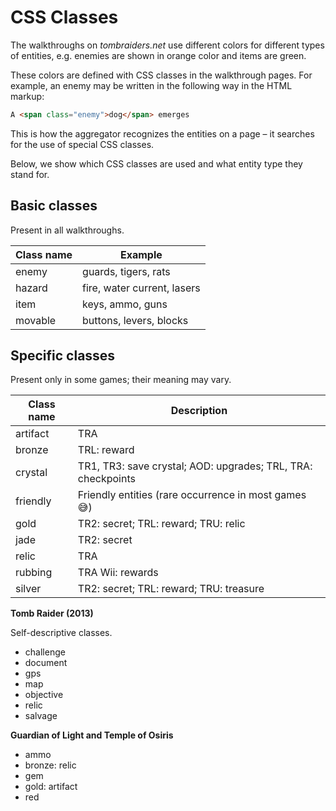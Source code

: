 CSS Classes
===========
The walkthroughs on _tombraiders.net_ use different colors for different types 
of entities, e.g. enemies are shown in orange color and items are green.

These colors are defined with CSS classes in the walkthrough pages. For example,
an enemy may be written in the following way in the HTML markup:

```html
A <span class="enemy">dog</span> emerges
```

This is how the aggregator recognizes the entities on a page – it searches for 
the use of special CSS classes.

Below, we show which CSS classes are used and what entity type they stand for.

Basic classes
-------------
Present in all walkthroughs.

Class name | Example
---------- | -------------
enemy      | guards, tigers, rats
hazard     | fire, water current, lasers
item       | keys, ammo, guns
movable    | buttons, levers, blocks


Specific classes
----------------
Present only in some games; their meaning may vary.

Class name | Description
---------- | -----------
artifact   | TRA
bronze     | TRL: reward
crystal    | TR1, TR3: save crystal; AOD: upgrades; TRL, TRA: checkpoints
friendly   | Friendly entities (rare occurrence in most games :sweat_smile:)
gold       | TR2: secret; TRL: reward; TRU: relic
jade       | TR2: secret
relic      | TRA
rubbing    | TRA Wii: rewards
silver     | TR2: secret; TRL: reward; TRU: treasure


**Tomb Raider (2013)**

Self-descriptive classes.
- challenge
- document
- gps
- map
- objective
- relic
- salvage


**Guardian of Light and Temple of Osiris**

- ammo
- bronze: relic
- gem
- gold: artifact
- red